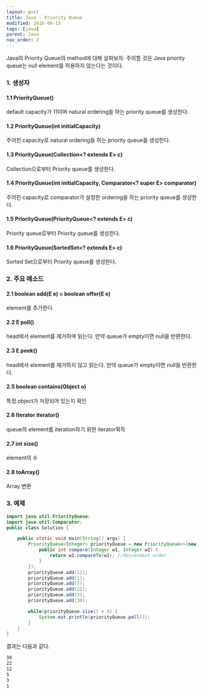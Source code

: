 ```yaml
---
layout: post
title: Java - Priority Queue
modified: 2016-09-13
tags: [java]
parent: Java
nav_order: 2
---
```


Java의 Priority Queue의 method에 대해 살펴보자. 주의할 것은 Java priority queue는 null element를 허용하지 않는다는 것이다. 

### 1. 생성자

#### 1.1 PriorityQueue()

default capacity가 11이며 natural ordering을 하는 priority queue를 생성한다. 

#### 1.2 	PriorityQueue(int initialCapacity)

주어진 capacity로 natural ordering을 하는 priority queue를 생성한다. 

#### 1.3 	PriorityQueue(Collection<? extends E> c)

Collection으로부터 Priority queue를 생성한다. 

#### 1.4 PriorityQueue(int initialCapacity, Comparator<? super E> comparator)

주어진 capacity로 comparator가 설정한 ordering을 하는 priority queue를 생성한다. 

#### 1.5 	PriorityQueue(PriorityQueue<? extends E> c)

Priority queue로부터 Priority queue를 생성한다. 

#### 1.6 	PriorityQueue(SortedSet<? extends E> c)

Sorted Set으로부터 Priority queue를 생성한다. 

### 2. 주요 메소드 

#### 2.1 	boolean add(E e) = boolean offer(E e)

element를 추가한다. 

#### 2.2 	E poll()

head에서 element를 제거하며 읽는다. 만약 queue가 empty이면 null을 반환한다. 

#### 2.3 	E peek()

head에서 element를 제거하지 않고 읽는다. 만약 queue가 empty이면 null을 반환한다. 

#### 2.5 	boolean contains(Object o)

특정 object가 저장되어 있는지 확인

#### 2.6 Iterator<E> iterator()

queue의 element를 iteration하기 위한 iterator획득

#### 2.7 int size()

element의 수 

#### 2.8 toArray()

Array 변환

### 3. 예제 

```java
import java.util.PriorityQueue;
import java.util.Comparator;
public class Solution {

	public static void main(String[] args) {
		PriorityQueue<Integer> priorityQueue = new PriorityQueue<>(new Comparator<Integer>() {
			public int compare(Integer w1, Integer w2) {
				return w2.compareTo(w1); //descendant order
			}
		});
		priorityQueue.add(12);
		priorityQueue.add(1);
		priorityQueue.add(5);
		priorityQueue.add(22);
		priorityQueue.add(3);
		priorityQueue.add(30);

		while(priorityQueue.size() > 0) {
			System.out.println(priorityQueue.poll());
		}
	}
}
```

결과는 다음과 같다. 

```bash
30
22
12
5
3
1
```
